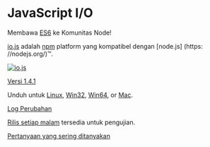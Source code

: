 # JavaScript I/O

Membawa [ES6](es6.html) ke Komunitas Node!

[io.js](https://github.com/iojs/io.js) adalah [npm](https://www.npmjs.org/) platform yang kompatibel dengan [node.js] (https: //nodejs.org/)™.

[![io.js](../images/1.0.0.png)](https://iojs.org/dist/v1.4.1/)

[Versi 1.4.1](https://iojs.org/dist/v1.4.1/)


Unduh untuk
[Linux](https://iojs.org/dist/v1.4.1/iojs-v1.4.1-linux-x64.tar.xz),
[Win32](https://iojs.org/dist/v1.4.1/iojs-v1.4.1-x86.msi), [Win64](https://iojs.org/dist/v1.4.1/iojs-v1.4.1-x64.msi),
or
[Mac](https://iojs.org/dist/v1.4.1/iojs-v1.4.1.pkg).


[Log Perubahan](https://github.com/iojs/io.js/blob/v1.x/CHANGELOG.md)

[Rilis setiap malam](https://iojs.org/download/nightly/) tersedia untuk pengujian.


[Pertanyaan yang sering ditanyakan](/faq.html)